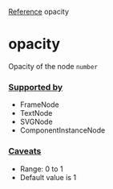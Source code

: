 [Reference](https://www.framer.com/developers/reference)
opacity
# opacity
Opacity of the node
`number`
### [Supported by](https://www.framer.com/developers/reference/plugins-traits-opacity#supported-by)
  * FrameNode
  * TextNode
  * SVGNode
  * ComponentInstanceNode


### [Caveats](https://www.framer.com/developers/reference/plugins-traits-opacity#caveats)
  * Range: 0 to 1
  * Default value is 1


